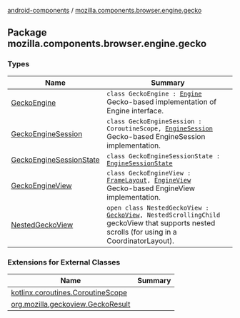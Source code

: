 [android-components](../index.md) / [mozilla.components.browser.engine.gecko](./index.md)

## Package mozilla.components.browser.engine.gecko

### Types

| Name | Summary |
|---|---|
| [GeckoEngine](-gecko-engine/index.md) | `class GeckoEngine : `[`Engine`](../mozilla.components.concept.engine/-engine/index.md)<br>Gecko-based implementation of Engine interface. |
| [GeckoEngineSession](-gecko-engine-session/index.md) | `class GeckoEngineSession : CoroutineScope, `[`EngineSession`](../mozilla.components.concept.engine/-engine-session/index.md)<br>Gecko-based EngineSession implementation. |
| [GeckoEngineSessionState](-gecko-engine-session-state/index.md) | `class GeckoEngineSessionState : `[`EngineSessionState`](../mozilla.components.concept.engine/-engine-session-state/index.md) |
| [GeckoEngineView](-gecko-engine-view/index.md) | `class GeckoEngineView : `[`FrameLayout`](https://developer.android.com/reference/android/widget/FrameLayout.html)`, `[`EngineView`](../mozilla.components.concept.engine/-engine-view/index.md)<br>Gecko-based EngineView implementation. |
| [NestedGeckoView](-nested-gecko-view/index.md) | `open class NestedGeckoView : `[`GeckoView`](https://mozilla.github.io/geckoview/javadoc/mozilla-central/org/mozilla/geckoview/GeckoView.html)`, NestedScrollingChild`<br>geckoView that supports nested scrolls (for using in a CoordinatorLayout). |

### Extensions for External Classes

| Name | Summary |
|---|---|
| [kotlinx.coroutines.CoroutineScope](kotlinx.coroutines.-coroutine-scope/index.md) |  |
| [org.mozilla.geckoview.GeckoResult](org.mozilla.geckoview.-gecko-result/index.md) |  |
